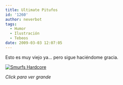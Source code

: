 ```yaml
---
title: Ultimate Pitufos
id: '1260'
author: neverbot
tags:
  - Humor
  - Ilustración
  - Tebeos
date: 2009-03-03 12:07:05
---
```


Esto es muy viejo ya... pero sigue haciéndome gracia.

[![Smurfs Hardcore](./new_smurfs.jpg "Smurfs Hardcore")](./new_smurfs.jpg)

_Click para ver grande_
